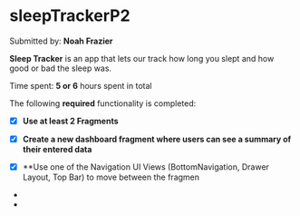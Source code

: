 # sleepTrackerP2



Submitted by: **Noah Frazier**

**Sleep Tracker** is an app that lets our track how long you slept and how good
or bad the sleep was.

Time spent: **5 or 6** hours spent in total


The following **required** functionality is completed:

- [x] **Use at least 2 Fragments**
- [x] **Create a new dashboard fragment where users can see a summary of their entered data**
- [x] **Use one of the Navigation UI Views (BottomNavigation, Drawer Layout, Top Bar) to move between the fragmen



- 
- 
